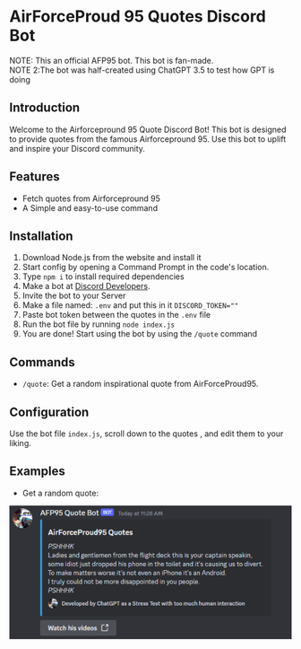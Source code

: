 
# AirForceProud 95 Quotes Discord Bot
NOTE: This an official AFP95 bot. This bot is fan-made. <br>
NOTE 2:The bot was half-created using ChatGPT 3.5 to test how GPT is doing

## Introduction
Welcome to the Airforcepround 95 Quote Discord Bot! This bot is designed to provide quotes from the famous Airforcepround 95. Use this bot to uplift and inspire your Discord community.

## Features
- Fetch quotes from Airforcepround 95
- A Simple and easy-to-use command


## Installation
1. Download Node.js from the website and install it
2. Start config by opening a Command Prompt in the code's location.
3. Type `npm i` to install required dependencies
4. Make a bot at [Discord Developers]([link/to/your/bot/invitation](https://discord.com/developers/applications)).
5. Invite the bot to your Server
6. Make a file named: `.env` and put this in it `DISCORD_TOKEN=""`
7. Paste bot token between the quotes in the `.env` file
8. Run the bot file by running `node index.js`
9. You are done! Start using the bot by using the `/quote` command
## Commands
- `/quote`: Get a random inspirational quote from AirForceProud95.

## Configuration
Use the bot file `index.js`, scroll down to the quotes , and edit them to your liking.

## Examples
- Get a random quote: <br>
  
![Example](Example.PNG)